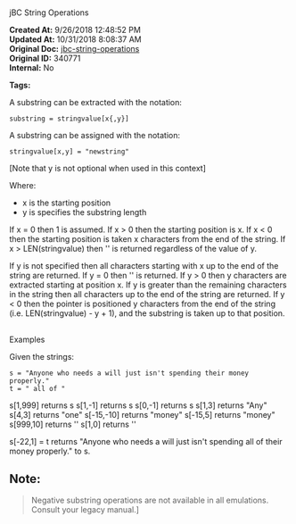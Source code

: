 # 
jBC String Operations

**Created At:** 9/26/2018 12:48:52 PM  
**Updated At:** 10/31/2018 8:08:37 AM  
**Original Doc:** [jbc-string-operations](https://docs.jbase.com/36868-jbase-basic/jbc-string-operations)  
**Original ID:** 340771  
**Internal:** No  

**Tags:**
<badge text='substrings' vertical='middle' />
<badge text='string operations' vertical='middle' />

A substring can be extracted with the notation:

```
substring = stringvalue[x{,y}]
```

A substring can be assigned with the notation:

```
stringvalue[x,y] = "newstring"
```

[Note that y is not optional when used in this context]

Where:

- x is the starting position
- y is specifies the substring length


If x = 0 then 1 is assumed.
If x &gt; 0 then the starting position is x.
If x &lt; 0 then the starting position is taken x characters from the end of the string.
If x &gt; LEN(stringvalue) then '' is returned regardless of the value of y.

If y is not specified then all characters starting with x up to the end of the string are returned.
If y = 0 then '' is returned.
If y &gt; 0 then y characters are extracted starting at position x. If y is greater than the remaining characters in the string then all characters up to the end of the string are returned.
If y &lt; 0 then the pointer is positioned y characters from the end of the string (i.e. LEN(stringvalue) - y + 1), and the substring is taken up to that position.

## 
Examples

Given the strings:

```
s = "Anyone who needs a will just isn't spending their money properly."
t = " all of "
```

s[1,999] returns s
s[1,-1] returns s
s[0,-1] returns s
s[1,3] returns "Any"
s[4,3] returns "one"
s[-15,-10] returns "money"
s[-15,5] returns "money"
s[999,10] returns ''
s[1,0] returns ''

s[-22,1] = t returns "Anyone who needs a will just isn't spending all of their money properly." to s.



## Note:


> Negative substring operations are not available in all emulations. Consult your legacy manual.]

